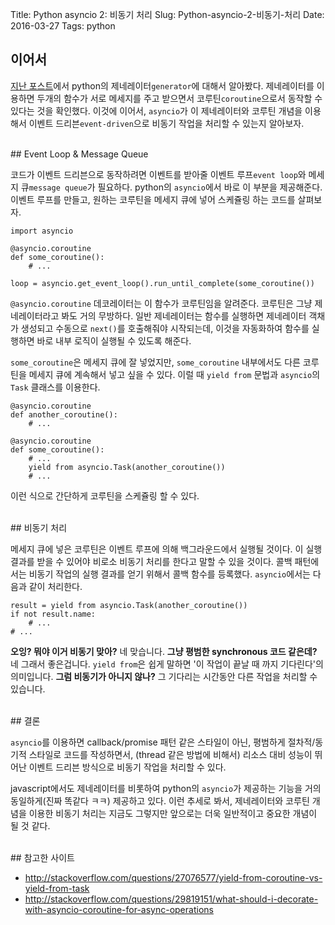 Title: Python asyncio 2: 비동기 처리
Slug: Python-asyncio-2-비동기-처리
Date: 2016-03-27
Tags: python

## 이어서

[지난 포스트](http://qodot.github.io/Python-asyncio.html)에서 python의 제네레이터`generator`에 대해서 알아봤다. 제네레이터를 이용하면 두개의 함수가 서로 메세지를 주고 받으면서 코루틴`coroutine`으로서 동작할 수 있다는 것을 확인했다. 이것에 이어서, `asyncio`가 이 제네레이터와 코루틴 개념을 이용해서 이벤트 드리븐`event-driven`으로 비동기 작업을 처리할 수 있는지 알아보자.

<br>
## Event Loop & Message Queue

코드가 이벤트 드리븐으로 동작하려면 이벤트를 받아줄 이벤트 루프`event loop`와 메세지 큐`message queue`가 필요하다. python의 `asyncio`에서 바로 이 부분을 제공해준다. 이벤트 루프를 만들고, 원하는 코루틴을 메세지 큐에 넣어 스케쥴링 하는 코드를 살펴보자.

    import asyncio
    
    @asyncio.coroutine
    def some_coroutine():
        # ...
    
    loop = asyncio.get_event_loop().run_until_complete(some_coroutine())
    
`@asyncio.coroutine` 데코레이터는 이 함수가 코루틴임을 알려준다. 코루틴은 그냥 제네레이터라고 봐도 거의 무방하다. 일반 제네레이터는 함수를 실행하면 제네레이터 객채가 생성되고 수동으로 `next()`를 호출해줘야 시작되는데, 이것을 자동화하여 함수를 실행하면 바로 내부 로직이 실행될 수 있도록 해준다. 

`some_coroutine`은 메세지 큐에 잘 넣었지만, `some_coroutine` 내부에서도 다른 코루틴을 메세지 큐에 계속해서 넣고 싶을 수 있다. 이럴 때 `yield from` 문법과 `asyncio`의 `Task` 클래스를 이용한다.

    @asyncio.coroutine
    def another_coroutine():
        # ...
        
    @asyncio.coroutine
    def some_coroutine():
        # ...
        yield from asyncio.Task(another_coroutine())
        # ...

이런 식으로 간단하게 코루틴을 스케쥴링 할 수 있다.

<br>    
## 비동기 처리

메세지 큐에 넣은 코루틴은 이벤트 루프에 의해 백그라운드에서 실행될 것이다. 이 실행 결과를 받을 수 있어야 비로소 비동기 처리를 한다고 말할 수 있을 것이다. 콜백 패턴에서는 비동기 작업의 실행 결과를 얻기 위해서 콜백 함수를 등록했다. `asyncio`에서는 다음과 같이 처리한다.

    result = yield from asyncio.Task(another_coroutine())
    if not result.name:
        # ...
    # ...

**오잉? 뭐야 이거 비동기 맞아?** 네 맞습니다. **그냥 평범한 synchronous 코드 같은데?** 네 그래서 좋은겁니다. `yield from`은 쉽게 말하면 '이 작업이 끝날 때 까지 기다린다'의 의미입니다. **그럼 비동기가 아니지 않나?** 그 기다리는 시간동안 다른 작업을 처리할 수 있습니다.

<br>
## 결론

`asyncio`를 이용하면 callback/promise 패턴 같은 스타일이 아닌, 평범하게 절차적/동기적 스타일로 코드를 작성하면서, (thread 같은 방법에 비해서) 리소스 대비 성능이 뛰어난 이벤트 드리븐 방식으로 비동기 작업을 처리할 수 있다.

javascript에서도 제네레이터를 비롯하여 python의 `asyncio`가 제공하는 기능을 거의 동일하게(진짜 똑같다 ㅋㅋ) 제공하고 있다. 이런 추세로 봐서, 제네레이터와 코루틴 개념을 이용한 비동기 처리는 지금도 그렇지만 앞으로는 더욱 일반적이고 중요한 개념이 될 것 같다.

<br>
## 참고한 사이트

- http://stackoverflow.com/questions/27076577/yield-from-coroutine-vs-yield-from-task
- http://stackoverflow.com/questions/29819151/what-should-i-decorate-with-asyncio-coroutine-for-async-operations
